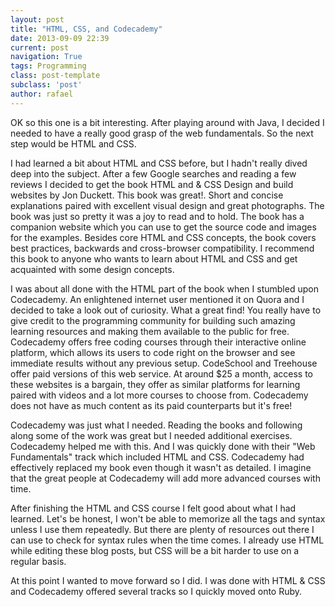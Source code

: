 ```yaml
---
layout: post
title: "HTML, CSS, and Codecademy"
date: 2013-09-09 22:39
current: post
navigation: True
tags: Programming
class: post-template
subclass: 'post'
author: rafael
---
```


OK so this one is a bit interesting. After playing around with Java, I decided I needed to have a really good grasp of the web fundamentals. So the next step would be HTML and CSS. 

I had learned a bit about HTML and CSS before, but I hadn't really dived deep into the subject. After a few Google searches and reading a few reviews I decided to get the book HTML and & CSS Design and build websites by Jon Duckett. This book was great!. Short and concise explanations paired with excellent visual design and great photographs. The book was just so pretty it was a joy to read and to hold. The book has a companion website which you can use to get the source code and images for the examples. Besides core HTML and CSS concepts, the book covers best practices, backwards and cross-browser compatibility. I recommend this book to anyone who wants to learn about HTML and CSS and get acquainted with some design concepts. 

I was about all done with the HTML part of the book when I stumbled upon Codecademy. An enlightened internet user mentioned it on Quora and I decided to take a look out of curiosity. What a great find! You really have to give credit to the programming community for building such amazing learning resources and making them available to the public for free. Codecademy offers free coding courses through their interactive online platform, which allows its users to code right on the browser and see immediate results without any previous setup. CodeSchool and Treehouse offer paid versions of this web service. At around $25 a month, access to these websites is a bargain, they offer as similar platforms for learning paired with videos and a lot more courses to choose from. Codecademy does not have as much content as its paid counterparts but it's free!

Codecademy was just what I needed. Reading the books and following along some of the work was great but I needed additional exercises. Codecademy helped me with this. And I was quickly done with their "Web Fundamentals" track which included HTML and CSS. Codecademy had effectively replaced my book even though it wasn't as detailed. I imagine that the great people at Codecademy will add more advanced courses with time.

After finishing the HTML and CSS course I felt good about what I had learned. Let's be honest, I won't be able to memorize all the tags and syntax unless I use them repeatedly. But there are plenty of resources out there I can use to check for syntax rules when the time comes. I already use HTML while editing these blog posts, but CSS will be a bit harder to use on a regular basis.

At this point I wanted to move forward so I did. I was done with HTML & CSS and Codecademy offered several tracks so I quickly moved onto Ruby.

